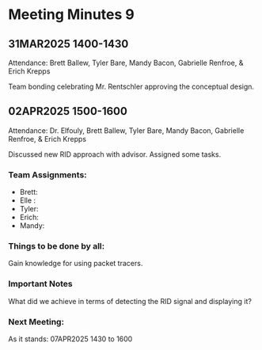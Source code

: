 # Meeting Minutes 9
## 31MAR2025 1400-1430
Attendance: Brett Ballew, Tyler Bare, Mandy Bacon, Gabrielle Renfroe, & Erich Krepps

Team bonding celebrating Mr. Rentschler approving the conceptual design.

## 02APR2025 1500-1600
Attendance: Dr. Elfouly, Brett Ballew, Tyler Bare, Mandy Bacon, Gabrielle Renfroe, & Erich Krepps

Discussed new RID approach with advisor. Assigned some tasks.

### Team Assignments:
* Brett: 
* Elle : 
* Tyler: 
* Erich: 
* Mandy: 

### Things to be done by all:

Gain knowledge for using packet tracers.

### Important Notes

What did we achieve in terms of detecting the RID signal and displaying it?

### Next Meeting:
As it stands: 07APR2025 1430 to 1600
